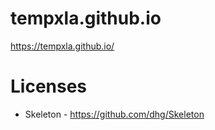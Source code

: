 # tempxla.github.io

https://tempxla.github.io/

# Licenses

* Skeleton - https://github.com/dhg/Skeleton
